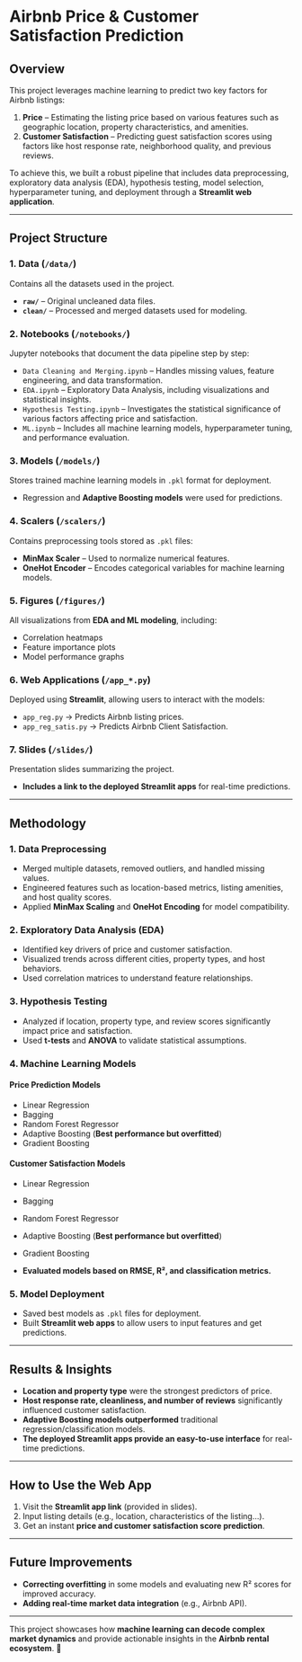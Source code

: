 # Airbnb Price & Customer Satisfaction Prediction

## Overview
This project leverages machine learning to predict two key factors for Airbnb listings:
1. **Price** – Estimating the listing price based on various features such as geographic location, property characteristics, and amenities.
2. **Customer Satisfaction** – Predicting guest satisfaction scores using factors like host response rate, neighborhood quality, and previous reviews.

To achieve this, we built a robust pipeline that includes data preprocessing, exploratory data analysis (EDA), hypothesis testing, model selection, hyperparameter tuning, and deployment through a **Streamlit web application**.

---

## Project Structure

### 1. Data (`/data/`)
Contains all the datasets used in the project.
- **`raw/`** – Original uncleaned data files.
- **`clean/`** – Processed and merged datasets used for modeling.

### 2. Notebooks (`/notebooks/`)
Jupyter notebooks that document the data pipeline step by step:
- `Data Cleaning and Merging.ipynb` – Handles missing values, feature engineering, and data transformation.
- `EDA.ipynb` – Exploratory Data Analysis, including visualizations and statistical insights.
- `Hypothesis Testing.ipynb` – Investigates the statistical significance of various factors affecting price and satisfaction.
- `ML.ipynb` – Includes all machine learning models, hyperparameter tuning, and performance evaluation.

### 3. Models (`/models/`)
Stores trained machine learning models in `.pkl` format for deployment.
- Regression and **Adaptive Boosting models** were used for predictions.

### 4. Scalers (`/scalers/`)
Contains preprocessing tools stored as `.pkl` files:
- **MinMax Scaler** – Used to normalize numerical features.
- **OneHot Encoder** – Encodes categorical variables for machine learning models.

### 5. Figures (`/figures/`)
All visualizations from **EDA and ML modeling**, including:
- Correlation heatmaps
- Feature importance plots
- Model performance graphs

### 6. Web Applications (`/app_*.py`)
Deployed using **Streamlit**, allowing users to interact with the models:
- `app_reg.py` → Predicts Airbnb listing prices.
- `app_reg_satis.py` → Predicts Airbnb Client Satisfaction.

### 7. Slides (`/slides/`)
Presentation slides summarizing the project.
- **Includes a link to the deployed Streamlit apps** for real-time predictions.

---

## Methodology

### 1. Data Preprocessing
- Merged multiple datasets, removed outliers, and handled missing values.
- Engineered features such as location-based metrics, listing amenities, and host quality scores.
- Applied **MinMax Scaling** and **OneHot Encoding** for model compatibility.

### 2. Exploratory Data Analysis (EDA)
- Identified key drivers of price and customer satisfaction.
- Visualized trends across different cities, property types, and host behaviors.
- Used correlation matrices to understand feature relationships.

### 3. Hypothesis Testing
- Analyzed if location, property type, and review scores significantly impact price and satisfaction.
- Used **t-tests** and **ANOVA** to validate statistical assumptions.

### 4. Machine Learning Models

#### **Price Prediction Models**
- Linear Regression
- Bagging
- Random Forest Regressor
- Adaptive Boosting (**Best performance but overfitted**)
- Gradient Boosting

#### **Customer Satisfaction Models**
- Linear Regression
- Bagging
- Random Forest Regressor
- Adaptive Boosting (**Best performance but overfitted**)
- Gradient Boosting

- **Evaluated models based on RMSE, R², and classification metrics.**

### 5. Model Deployment
- Saved best models as `.pkl` files for deployment.
- Built **Streamlit web apps** to allow users to input features and get predictions.

---

## Results & Insights
- **Location and property type** were the strongest predictors of price.
- **Host response rate, cleanliness, and number of reviews** significantly influenced customer satisfaction.
- **Adaptive Boosting models outperformed** traditional regression/classification models.
- **The deployed Streamlit apps provide an easy-to-use interface** for real-time predictions.

---

## How to Use the Web App
1. Visit the **Streamlit app link** (provided in slides).
2. Input listing details (e.g., location, characteristics of the listing…).
3. Get an instant **price and customer satisfaction score prediction**.

---

## Future Improvements
- **Correcting overfitting** in some models and evaluating new R² scores for improved accuracy.
- **Adding real-time market data integration** (e.g., Airbnb API).

---

This project showcases how **machine learning can decode complex market dynamics** and provide actionable insights in the **Airbnb rental ecosystem**. 🚀
